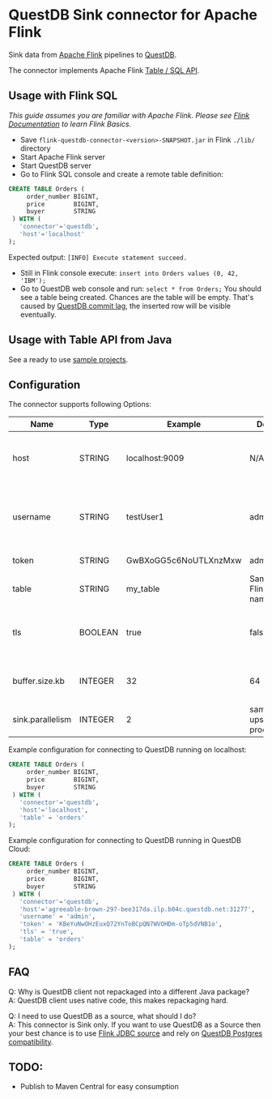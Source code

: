 # QuestDB Sink connector for Apache Flink
Sink data from [Apache Flink](https://flink.apache.org/) pipelines to [QuestDB](https://questdb.io/). 

The connector implements Apache Flink [Table / SQL API](https://nightlies.apache.org/flink/flink-docs-release-1.15/docs/connectors/table/overview/). 

## Usage with Flink SQL
_This guide assumes you are familiar with Apache Flink. Please see [Flink Documentation](https://nightlies.apache.org/flink/flink-docs-release-1.15//docs/try-flink/local_installation/) to learn Flink Basics._ 
 * Save `flink-questdb-connector-<version>-SNAPSHOT.jar` in Flink `./lib/` directory
 * Start Apache Flink server
 * Start QuestDB server
 * Go to Flink SQL console and create a remote table definition:
```sql
CREATE TABLE Orders (
     order_number BIGINT,
     price        BIGINT,
     buyer        STRING
 ) WITH (
   'connector'='questdb',
   'host'='localhost'
);
```
Expected output: `[INFO] Execute statement succeed.` 
 * Still in Flink console execute: `insert into Orders values (0, 42, 'IBM');`
 * Go to QuestDB web console and run: `select * from Orders;` You should see a table being created. Chances are the table will be empty. That's caused by [QuestDB commit lag](https://questdb.io/docs/guides/out-of-order-commit-lag), the inserted row will be visible eventually. 

## Usage with Table API from Java
See a ready to use [sample projects](samples/).

## Configuration
The connector supports following Options:

| Name             | Type    | Example               | Default                     | Meaning                                                                   |
|------------------|---------|-----------------------|-----------------------------|---------------------------------------------------------------------------|
| host             | STRING  | localhost:9009        | N/A                         | Host and port where QuestDB server is running                             |
| username         | STRING  | testUser1             | admin                       | Username for authentication. The default is used when also `token` is set |
| token            | STRING  | GwBXoGG5c6NoUTLXnzMxw | admin                       | Token for authentication                                                  |
| table            | STRING  | my_table              | Same as Flink table name    | Target table in QuestDB                                                   |
| tls              | BOOLEAN | true                  | false                       | Whether to use TLS/SSL for connecting to QuestDB server                   | 
| buffer.size.kb   | INTEGER | 32                    | 64                          | Size of the QuestDB client send buffer                                    |
| sink.parallelism | INTEGER | 2                     | same as upstream processors | QuestDB Sink Parallelism                                                  |

Example configuration for connecting to QuestDB running on localhost:
```sql
CREATE TABLE Orders (
     order_number BIGINT,
     price        BIGINT,
     buyer        STRING
 ) WITH (
   'connector'='questdb',
   'host'='localhost',
   'table' = 'orders'
);
```

Example configuration for connecting to QuestDB running in QuestDB Cloud:
```sql
CREATE TABLE Orders (
     order_number BIGINT,
     price        BIGINT,
     buyer        STRING
 ) WITH (
   'connector'='questdb',
   'host'='agreeable-brown-297-bee317da.ilp.b04c.questdb.net:31277',
   'username' = 'admin',
   'token' = 'KBeYuNwOHzEuxQ72YnToBCpQN7WVOHDm-oTp5dVNB1o',
   'tls' = 'true',
   'table' = 'orders'
);
```

## FAQ
Q: Why is QuestDB client not repackaged into a different Java package?<br/>
A: QuestDB client uses native code, this makes repackaging hard.

Q: I need to use QuestDB as a source, what should I do?<br/>
A: This connector is Sink only. If you want to use QuestDB as a Source then your best chance is to use [Flink JDBC source](https://nightlies.apache.org/flink/flink-docs-release-1.15/docs/connectors/table/jdbc/) and rely on [QuestDB Postgres compatibility](https://questdb.io/docs/develop/query-data#postgresql-wire-protocol).

## TODO:
- Publish to Maven Central for easy consumption 